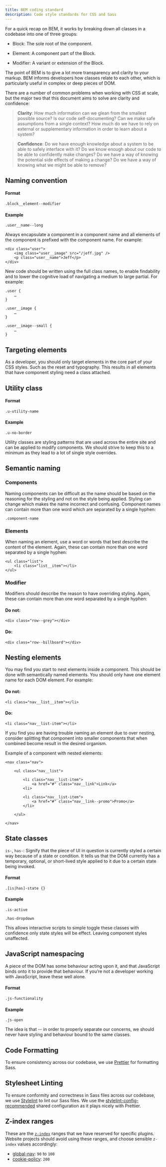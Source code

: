 ```yaml
---
title: BEM coding standard
description: Code style standards for CSS and Sass
---
```


For a quick recap on BEM, it works by breaking down all classes in a
codebase into one of three groups:

- Block: The sole root of the component.

- Element: A component part of the Block.

- Modifier: A variant or extension of the Block.

The point of BEM is to give a lot more transparency and clarity to your
markup. BEM informs developers how classes relate to each other, which
is particularly useful in complex or deep pieces of DOM.

There are a number of common problems when working with CSS at scale,
but the major two that this document aims to solve are clarity and
confidence:

> **Clarity**: How much information can we glean from the smallest
> possible source? Is our code self-documenting? Can we make safe
> assumptions from a single context? How much do we have to rely on
> external or supplementary information in order to learn about a
> system?

> **Confidence**: Do we have enough knowledge about a system to be
> able to safely interface with it? Do we know enough about our code
> to be able to confidently make changes? Do we have a way of
> knowing the potential side effects of making a change? Do we have
> a way of knowing what we might be able to remove?

## Naming convention

#### Format

`.block__element--modifier`

#### Example

`.user__name--long`

Always encapsulate a component in a component name and all elements of
the component is prefixed with the component name. For example:

```
<div class="user">
    <img class="user__image" src="/jeff.jpg" />
    <p class="user__name">Jeff</p>
</div>
```

New code should be written using the full class names, to enable findability and to lower the cognitive load of navigating a medium to large partial. For example:

```
.user {
    …
}

.user__image {
    …
}

.user__image--small {
    …
}

```

## Targeting elements

As a developer, you should only target elements in the core part of your
CSS styles. Such as the reset and typography. This results in all
elements that have component styling need a class attached.

## Utility class

#### Format

`.u-utility-name`

#### Example

`.u-no-border`

Utility classes are styling patterns that are used across the entire
site and can be applied to modify components. We should strive to keep
this to a minimum as they lead to a lot of single style overrides.

## Semantic naming

### Components

Naming components can be difficult as the name should be based on the
reasoning for the styling and not on the style being applied. Styling
can change which makes the name incorrect and confusing. Component names
can contain more than one word which are separated by a single hyphen:

`.component-name`

### Elements

When naming an element, use a word or words that best describe the
content of the element. Again, these can contain more than one word
separated by a single hyphen:

```
<ul class="list">
    <li class="list__item"></li>
</ul>
```

### Modifier

Modifiers should describe the reason to have overriding styling. Again,
these can contain more than one word separated by a single hyphen:

#### Do not:

`<div class="row--grey"></div>`

#### Do:

`<div class="row--billboard"></div>`

## Nesting elements

You may find you start to nest elements inside a component. This should
be done with semantically named elements. You should only have one
element name for each DOM element. For example:

#### Do not:

`<li class="nav__list__item"></li>`

#### Do:

`<li class="nav__list-item"></li>`

If you find you are having trouble naming an element due to over
nesting, consider splitting that component into smaller components that
when combined become result in the desired organism.

Example of a component with nested elements:

```
<nav class="nav">

    <ul class="nav__list">

        <li class="nav__list-item">
            <a href="#" class="nav__link">Link</a>
        <li>

        <li class="nav__list-item">
            <a href="#" class="nav__link--promo">Promo</a>
        </li>

    </ul>

</nav>
```

## State classes

`is-`, `has-`: Signify that the piece of UI in question is currently styled
a certain way because of a state or condition. It tells us that the DOM
currently has a temporary, optional, or short-lived style applied to it
due to a certain state being invoked.

#### Format

`.[is|has]-state {}`

#### Example

`.is-active`

`.has-dropdown`

This allows interactive scripts to simple toggle these classes with
confidence only state styles will be effect. Leaving component styles
unaffected.

## JavaScript namespacing

A piece of the DOM has some behaviour acting upon it, and that
JavaScript binds onto it to provide that behaviour. If you’re not a
developer working with JavaScript, leave these well alone.

#### Format

`.js-functionality`

#### Example

`.js-open`

The idea is that -- in order to properly separate our concerns, we
should never have styling and behaviour bound to the same classes.

## Code Formatting

To ensure consistency across our codebase, we use [Prettier](https://github.com/prettier/prettier) for formatting Sass.

## Stylesheet Linting

To ensure conformity and correctness in Sass files across our codebase, we use [Stylelint](https://stylelint.io/) to lint our Sass files. We use the [stylelint-config-recommended](https://github.com/stylelint/stylelint-config-recommended) shared configuration as it plays nicely with Prettier.

## Z-index ranges

These are the [`z-index`](https://developer.mozilla.org/en-US/docs/Web/CSS/z-index) ranges that we have reserved for specific plugins. Website projects should avoid using these ranges, and choose sensible `z-index` values accordingly:

- [global-nav](https://github.com/canonical-webteam/global-nav): `90` to `100`
- [cookie-policy](https://github.com/canonical-webteam/cookie-policy/): `200`
